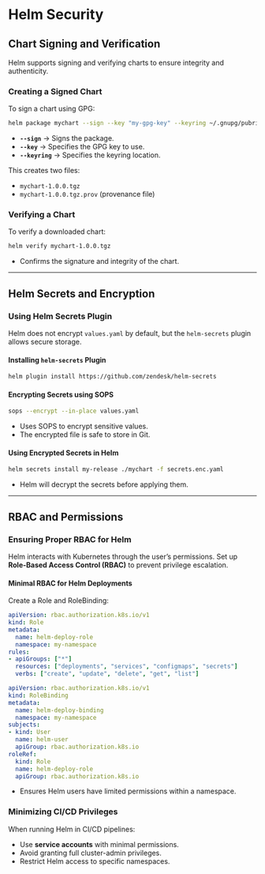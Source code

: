# Helm Security

## Chart Signing and Verification

Helm supports signing and verifying charts to ensure integrity and authenticity.

### **Creating a Signed Chart**
To sign a chart using GPG:
```bash
helm package mychart --sign --key "my-gpg-key" --keyring ~/.gnupg/pubring.gpg
```
- **`--sign`** → Signs the package.
- **`--key`** → Specifies the GPG key to use.
- **`--keyring`** → Specifies the keyring location.

This creates two files:
- `mychart-1.0.0.tgz`
- `mychart-1.0.0.tgz.prov` (provenance file)

### **Verifying a Chart**
To verify a downloaded chart:
```bash
helm verify mychart-1.0.0.tgz
```
- Confirms the signature and integrity of the chart.

---

## Helm Secrets and Encryption

### **Using Helm Secrets Plugin**
Helm does not encrypt `values.yaml` by default, but the `helm-secrets` plugin allows secure storage.

#### **Installing `helm-secrets` Plugin**
```bash
helm plugin install https://github.com/zendesk/helm-secrets
```

#### **Encrypting Secrets using SOPS**
```bash
sops --encrypt --in-place values.yaml
```
- Uses SOPS to encrypt sensitive values.
- The encrypted file is safe to store in Git.

#### **Using Encrypted Secrets in Helm**
```bash
helm secrets install my-release ./mychart -f secrets.enc.yaml
```
- Helm will decrypt the secrets before applying them.

---

## RBAC and Permissions

### **Ensuring Proper RBAC for Helm**
Helm interacts with Kubernetes through the user’s permissions. Set up **Role-Based Access Control (RBAC)** to prevent privilege escalation.

#### **Minimal RBAC for Helm Deployments**
Create a Role and RoleBinding:
```yaml
apiVersion: rbac.authorization.k8s.io/v1
kind: Role
metadata:
  name: helm-deploy-role
  namespace: my-namespace
rules:
- apiGroups: ["*"]
  resources: ["deployments", "services", "configmaps", "secrets"]
  verbs: ["create", "update", "delete", "get", "list"]
```

```yaml
apiVersion: rbac.authorization.k8s.io/v1
kind: RoleBinding
metadata:
  name: helm-deploy-binding
  namespace: my-namespace
subjects:
- kind: User
  name: helm-user
  apiGroup: rbac.authorization.k8s.io
roleRef:
  kind: Role
  name: helm-deploy-role
  apiGroup: rbac.authorization.k8s.io
```
- Ensures Helm users have limited permissions within a namespace.

### **Minimizing CI/CD Privileges**
When running Helm in CI/CD pipelines:
- Use **service accounts** with minimal permissions.
- Avoid granting full cluster-admin privileges.
- Restrict Helm access to specific namespaces.
